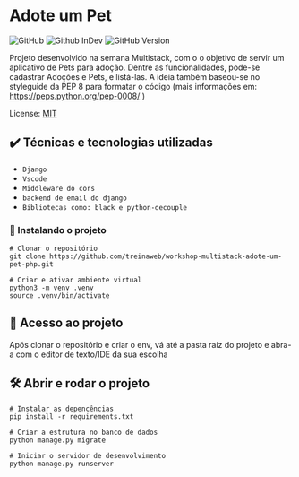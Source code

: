 # Adote um Pet

![GitHub](https://img.shields.io/badge/License-MIT-red)
![Github InDev](https://img.shields.io/badge/project-in%20development-green)
![GitHub Version](https://img.shields.io/badge/version-0.0.1-blueviolet)

Projeto desenvolvido na semana Multistack, com o o objetivo de servir um aplicativo de
Pets para adoção. Dentre as funcionalidades, pode-se cadastrar Adoções e Pets, e listá-las. A ideia também baseou-se no styleguide da PEP 8 para formatar o código (mais informações em: https://peps.python.org/pep-0008/ )

License: [MIT](LICENSE)

## ✔️ Técnicas e tecnologias utilizadas

- `Django`
- `Vscode`
- `Middleware do cors`
- `backend de email do django`
- `Bibliotecas como: black e python-decouple`

### :hammer: Instalando o projeto

```
# Clonar o repositório
git clone https://github.com/treinaweb/workshop-multistack-adote-um-pet-php.git

# Criar e ativar ambiente virtual
python3 -m venv .venv
source .venv/bin/activate
```

## 📁 Acesso ao projeto

Após clonar o repositório e criar o env, vá até a pasta raíz do projeto e abra-a com o
editor de texto/IDE da sua escolha

## 🛠️ Abrir e rodar o projeto

```
# Instalar as depencências
pip install -r requirements.txt

# Criar a estrutura no banco de dados
python manage.py migrate

# Iniciar o servidor de desenvolvimento
python manage.py runserver
```

<!-- ## Author

| [<img src="https://avatars.githubusercontent.com/u/83460816?v=4" width=115><br><sub>Thiago Kasper de Souza</sub>](https://github.com/ThiagoKS-7) |
| :---: |
![GitHub Org's stars](https://img.shields.io/github/stars/ThiagoKS-7?style=social) -->
